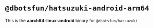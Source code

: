# `@dbotsfun/hatsuzuki-android-arm64`

This is the **aarch64-linux-android** binary for `@dbotsfun/hatsuzuki`
